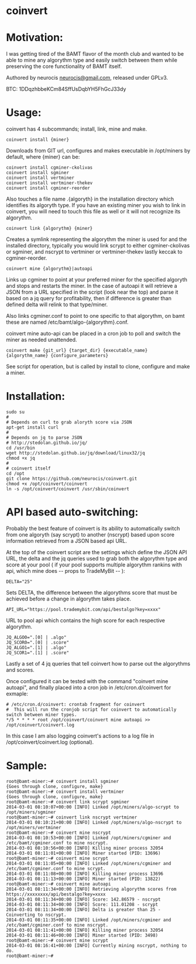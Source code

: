 coinvert
========

Motivation:
===========

I was getting tired of the BAMT flavor of the month club and wanted to be able to mine any algorythm type and easily switch between them while preserving the core functionality of BAMT itself.

Authored by neurocis <neurocis@gmail.com>, released under GPLv3.

BTC: 1DDqzhbbeKCm84SffUsDqbYH5FhGcJ33dy


Usage:
======

coinvert has 4 subcommands; install, link, mine and make.

    coinvert install {miner}

Downloads from GIT url, configures and makes executable in /opt/miners by default, where {miner} can be:

    coinvert install cgminer-ckolivas
    coinvert install sgminer
    coinvert install vertminer
    coinvert install vertminer-thekev
    coinvert install cgminer-reorder

Also touches a file name .{algoryth} in the installation directory which identifies its algoryth type. If you have an existing miner you wish to link in coinvert, you will need to touch this file as well or it will not recognize its algorythm.

    coinvert link {algorythm} {miner}

Creates a symlink representing the algorythm the miner is used for and the installed directory, typically you would link scrypt to either cgminer-ckolivas or sgminer, and nscrypt to vertminer or vertminer-thekev lastly keccak to cgminer-reorder.

    coinvert mine {algorythm}|autoapi

Links up cgminer to point at your preferred miner for the specified algoryth and stops and restarts the miner. In the case of autoapi it will retrieve a JSON from a URL specified in the script (look near the top) and parse it based on a jq query for profitability, then if difference is greater than defined delta will relink to that type/miner.
    
Also links cgminer.conf to point to one specific to that algorythm, on bamt these are named /etc/bamt/algo-{algorythm}.conf.

coinvert mine auto-api can be placed in a cron job to poll and switch the miner as needed unattended.

    coinvert make {git_url} {target_dir} {executable_name} {algorythm_name} {configure_parameters}

See script for operation, but is called by install to clone, configure and make a miner.


Installation:
=============

    sudo su
    #
    # Depends on curl to grab aloryth score via JSON
    apt-get install curl
    #
    # Depends on jq to parse JSON
    # http://stedolan.github.io/jq/
    cd /usr/bin
    wget http://stedolan.github.io/jq/download/linux32/jq
    chmod +x jq
    #
    # coinvert itself
    cd /opt
    git clone https://github.com/neurocis/coinvert.git
    chmod +x /opt/coinvert/coinvert
    ln -s /opt/coinvert/coinvert /usr/sbin/coinvert


API based auto-switching:
=========================

Probably the best feature of coinvert is its ability to automatically switch from one algoryth (say scrypt) to another (nscrypt) based upon score information retrieved from a JSON based api URL.

At the top of the coinvert script are the settings which define the JSON API URL, the delta and the jq queries used to grab both the algorythm type and score at your pool ( if your pool supports multiple algorythm rankins with api, which mine does -- props to TradeMyBit -- ):


    DELTA="25"

Sets DELTA, the difference between the algorythms score that must be achieved before a change in algorythm takes place.

    API_URL="https://pool.trademybit.com/api/bestalgo?key=xxxx"

URL to pool api which contains the high score for each respective algorythm.

    JQ_ALGO0=".[0] | .algo"
    JQ_SCOR0=".[0] | .score"
    JQ_ALGO1=".[1] | .algo"
    JQ_SCOR1=".[1] | .score"

Lastly a set of 4 jq queries that tell coinvert how to parse out the algorythms and scores.

Once configured it can be tested with the command "coinvert mine autoapi", and finally placed into a cron job in /etc/cron.d/coinvert for exmaple:

    # /etc/cron.d/coinvert: crontab fragment for coinvert
    #  This will run the cronjob script for coinvert to automatically switch between miner types.
    */5 * * * * root /opt/coinvert/coinvert mine autoapi >> /opt/coinvert/coinvert.log

In this case I am also logging coinvert's actions to a log file in /opt/coinvert/coinvert.log (optional).


Sample:
=======

    root@bamt-miner:~# coinvert install sgminer
    {Goes through clone, configure, make}
    root@bamt-miner:~# coinvert install vertminer
    {Goes through clone, configure, make}
    root@bamt-miner:~# coinvert link scrypt sgminer
    2014-03-01 08:10:07+00:00 [INFO] Linked /opt/miners/algo-scrypt to /opt/miners/sgminer
    root@bamt-miner:~# coinvert link nscrypt vertminer
    2014-03-01 08:10:21+00:00 [INFO] Linked /opt/miners/algo-nscrypt to /opt/miners/vertminer
    root@bamt-miner:~# coinvert mine nscrypt
    2014-03-01 08:10:53+00:00 [INFO] Linked /opt/miners/cgminer and /etc/bamt/cgminer.conf to mine nscrypt.
    2014-03-01 08:10:56+00:00 [INFO] Killing miner process 32054
    2014-03-01 08:11:01+00:00 [INFO] Miner started (PID: 13696)
    root@bamt-miner:~# coinvert mine scrypt
    2014-03-01 08:11:05+00:00 [INFO] Linked /opt/miners/cgminer and /etc/bamt/cgminer.conf to mine scrypt.
    2014-03-01 08:11:08+00:00 [INFO] Killing miner process 13696
    2014-03-01 08:11:13+00:00 [INFO] Miner started (PID: 13822)
    root@bamt-miner:~# coinvert mine autoapi
    2014-03-01 08:11:34+00:00 [INFO] Retrieving algorythm scores from https://xxxxxxxx/api/bestalgo?key=xxxx
    2014-03-01 08:11:34+00:00 [INFO] Score: 142.86579 - nscrypt
    2014-03-01 08:11:34+00:00 [INFO] Score: 111.01208 - scrypt
    2014-03-01 08:11:34+00:00 [INFO] Delta is greater than 25 - Coinverting to nscrypt.
    2014-03-01 08:11:35+00:00 [INFO] Linked /opt/miners/cgminer and /etc/bamt/cgminer.conf to mine nscrypt.
    2014-03-01 08:11:41+00:00 [INFO] Killing miner process 32054
    2014-03-01 08:11:46+00:00 [INFO] Miner started (PID: 3498)
    root@bamt-miner:~# coinvert mine scrypt
    2014-03-01 08:16:41+00:00 [INFO] Currently mining nscrypt, nothing to do.
    root@bamt-miner:~#
